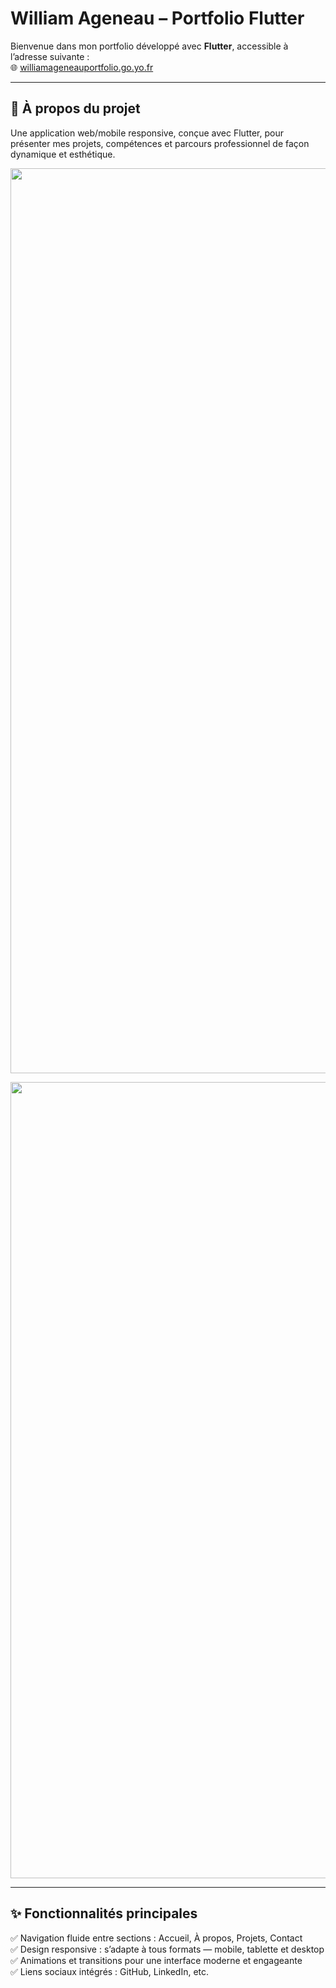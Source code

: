 # William Ageneau – Portfolio Flutter

Bienvenue dans mon portfolio développé avec **Flutter**, accessible à l’adresse suivante :  
🌐 [williamageneauportfolio.go.yo.fr](http://williamageneauportfolio.go.yo.fr)

---

## 🎯 À propos du projet

Une application web/mobile responsive, conçue avec Flutter, pour présenter mes projets, compétences et parcours professionnel de façon dynamique et esthétique.

<p align="center">
  <img width="2856" height="1448" alt="miniature portfolio" src="https://github.com/user-attachments/assets/d190d944-e9b7-4394-88f4-396e5bd7fecf" />
</p>

<p align="center">
  <img width="2806" height="1274" alt="Banniere" src="https://github.com/user-attachments/assets/9098bda7-b37e-4e4c-8201-b5ad8c4ebdda" />
</p>

---

## ✨ Fonctionnalités principales

✅ Navigation fluide entre sections : Accueil, À propos, Projets, Contact  
✅ Design responsive : s’adapte à tous formats — mobile, tablette et desktop  
✅ Animations et transitions pour une interface moderne et engageante  
✅ Liens sociaux intégrés : GitHub, LinkedIn, etc.

